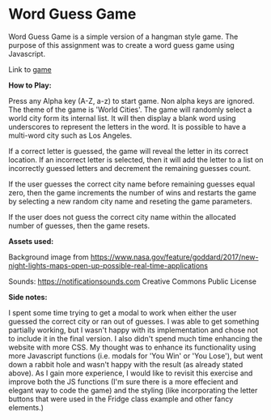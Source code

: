# Word Guess Game

Word Guess Game is a simple version of a hangman style game. The purpose of this assignment was to create a word guess game using Javascript.

Link to [game](https://vdelariva.github.io/Word-Guess-Game/)

**How to Play:**

Press any Alpha key (A-Z, a-z) to start game. Non alpha keys are ignored. The theme of the game is 'World Cities'. The game will randomly select a world city form its internal list. It will then display a blank word using underscores to represent the letters in the word. It is possible to have a multi-word city such as Los Angeles.

If a correct letter is guessed, the game will reveal the letter in its correct location. If an incorrect letter is selected, then it will add the letter to a list on incorrectly guessed letters and decrement the remaining guesses count.

If the user guesses the correct city name before remaining guesses equal zero, then the game increments the number of wins and restarts the game by selecting a new random city name and reseting the game parameters.

If the user does not guess the correct city name within the allocated number of guesses, then the game resets.

**Assets used:**

Background image from https://www.nasa.gov/feature/goddard/2017/new-night-lights-maps-open-up-possible-real-time-applications

Sounds: https://notificationsounds.com Creative Commons Public License

**Side notes:**

I spent some time trying to get a modal to work when either the user guessed the correct city or ran out of guesses. I was able to get something partially working, but I wasn't happy with its implementation and chose not to include it in the final version. I also didn't spend much time enhancing the website with more CSS. My thought was to enhance its functionality using more Javascript functions (i.e. modals for 'You Win' or 'You Lose'), but went down a rabbit hole and wasn't happy with the result (as already stated above). As I gain more experience, I would like to revisit this exercise and improve both the JS functions (I'm sure there is a more effecient and elegant way to code the game) and the styling (like incorporating the letter buttons that were used in the Fridge class example and other fancy elements.)
